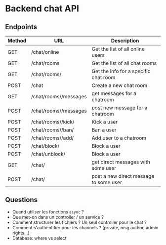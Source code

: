 # Backend chat API

## Endpoints


| Method | URL                          | Description                            |
| ------ | ---------------------------- | -------------------------------------- |
| GET    | /chat/online                 | Get the list of all online users       |
| GET    | /chat/rooms                  | Get the list of all chat rooms         |
| GET    | /chat/rooms/<id>             | Get the info for a specific chat room  |
| POST   | /chat                        | Create a new chat room                 |
| GET    | /chat/rooms/<id>/messages    | get messages for a chatroom            |
| POST   | /chat/rooms/<id>/messages    | post new message for a chatroom        |
| POST   | /chat/rooms/<id>/kick/<user> | Kick a user                            |
| POST   | /chat/rooms/<id>/ban/<user>  | Ban a user                             |
| POST   | /chat/rooms/<id>/add/<user>  | Add user to a chatroom                 |
| POST   | /chat/block/<user>           | Block a user                           |
| POST   | /chat/unblock/<user>         | Block a user                           |
| GET    | /chat/<user>                 | get direct messages with some user     |
| POST   | /chat/<user>                 | post a new direct message to some user |



## Questions

* Quand utiliser les fonctions `async` ?
* Que met-on dans un controller / un service ?
* Comment structurer les fichiers ? Un seul controller pour le chat ?
* Comment s'authentifier pour les channels ? (private, msg author, admin rights...)
* Database: where vs select
